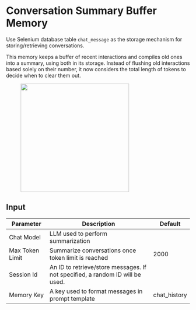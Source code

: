 # Conversation Summary Buffer Memory

Use Selenium database table `chat_message` as the storage mechanism for storing/retrieving conversations.

This memory keeps a buffer of recent interactions and compiles old ones into a summary, using both in its storage. Instead of flushing old interactions based solely on their number, it now considers the total length of tokens to decide when to clear them out.

<figure><img src="../../../.gitbook/assets/image (4) (1) (2).png" alt="" width="297"><figcaption></figcaption></figure>

## Input

| Parameter       | Description                                                                   | Default       |
| --------------- | ----------------------------------------------------------------------------- | ------------- |
| Chat Model      | LLM used to perform summarization                                             |               |
| Max Token Limit | Summarize conversations once token limit is reached                           | 2000          |
| Session Id      | An ID to retrieve/store messages. If not specified, a random ID will be used. |               |
| Memory Key      | A key used to format messages in prompt template                              | chat\_history |
